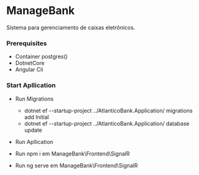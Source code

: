 # ManageBank
Sistema para gerenciamento de caixas eletrônicos.

### Prerequisites

* Container postgres()
* DotnetCore
* Angular Cli


### Start Apllication

* Run Migrations 
    * dotnet ef --startup-project ../AtlanticoBank.Application/ migrations add Initial 
    * dotnet ef --startup-project ../AtlanticoBank.Application/ database update

* Run Apllication

* Run npm i em ManageBank\Frontend\SignalR

* Run ng serve em ManageBank\Frontend\SignalR


